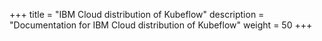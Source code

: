 +++
title = "IBM Cloud distribution of Kubeflow"
description = "Documentation for IBM Cloud distribution of Kubeflow"
weight = 50
+++

